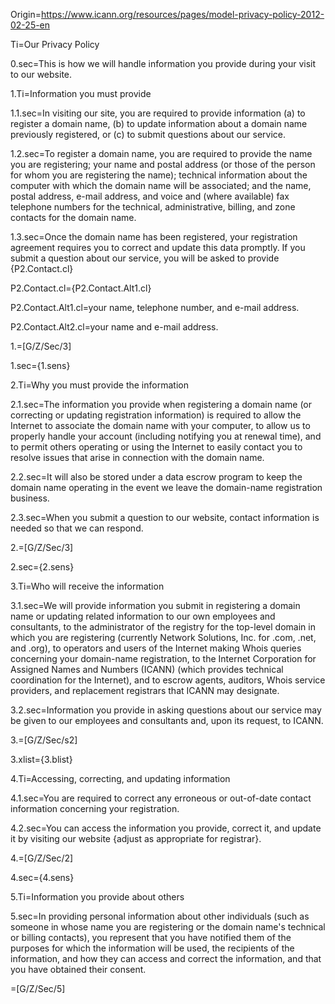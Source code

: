 Origin=https://www.icann.org/resources/pages/model-privacy-policy-2012-02-25-en

Ti=Our Privacy Policy

0.sec=This is how we will handle information you provide during your visit to our website.

1.Ti=Information you must provide

1.1.sec=In visiting our site, you are required to provide information (a) to register a domain name, (b) to update information about a domain name previously registered, or (c) to submit questions about our service.

1.2.sec=To register a domain name, you are required to provide the name you are registering; your name and postal address (or those of the person for whom you are registering the name); technical information about the computer with which the domain name will be associated; and the name, postal address, e-mail address, and voice and (where available) fax telephone numbers for the technical, administrative, billing, and zone contacts for the domain name.

1.3.sec=Once the domain name has been registered, your registration agreement requires you to correct and update this data promptly. If you submit a question about our service, you will be asked to provide {P2.Contact.cl}

P2.Contact.cl={P2.Contact.Alt1.cl}

P2.Contact.Alt1.cl=your name, telephone number, and e-mail address.

P2.Contact.Alt2.cl=your name and e-mail address.

1.=[G/Z/Sec/3]

1.sec={1.sens}

2.Ti=Why you must provide the information

2.1.sec=The information you provide when registering a domain name (or correcting or updating registration information) is required to allow the Internet to associate the domain name with your computer, to allow us to properly handle your account (including notifying you at renewal time), and to permit others operating or using the Internet to easily contact you to resolve issues that arise in connection with the domain name.

2.2.sec=It will also be stored under a data escrow program to keep the domain name operating in the event we leave the domain-name registration business.

2.3.sec=When you submit a question to our website, contact information is needed so that we can respond.

2.=[G/Z/Sec/3]

2.sec={2.sens}

3.Ti=Who will receive the information

3.1.sec=We will provide information you submit in registering a domain name or updating related information to our own employees and consultants, to the administrator of the registry for the top-level domain in which you are registering (currently Network Solutions, Inc. for .com, .net, and .org), to operators and users of the Internet making Whois queries concerning your domain-name registration, to the Internet Corporation for Assigned Names and Numbers (ICANN) (which provides technical coordination for the Internet), and to escrow agents, auditors, Whois service providers, and replacement registrars that ICANN may designate.

3.2.sec=Information you provide in asking questions about our service may be given to our employees and consultants and, upon its request, to ICANN.

3.=[G/Z/Sec/s2]

3.xlist={3.blist}

4.Ti=Accessing, correcting, and updating information

4.1.sec=You are required to correct any erroneous or out-of-date contact information concerning your registration.

4.2.sec=You can access the information you provide, correct it, and update it by visiting our website {adjust as appropriate for registrar}.

4.=[G/Z/Sec/2]

4.sec={4.sens}

5.Ti=Information you provide about others

5.sec=In providing personal information about other individuals (such as someone in whose name you are registering or the domain name's technical or billing contacts), you represent that you have notified them of the purposes for which the information will be used, the recipients of the information, and how they can access and correct the information, and that you have obtained their consent.

=[G/Z/Sec/5]